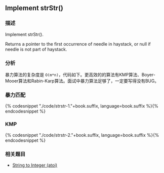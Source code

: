 ## Implement strStr()


### 描述

Implement strStr().

Returns a pointer to the first occurrence of needle in haystack, or null if needle is not part of haystack.


### 分析

暴力算法的复杂度是 `O(m*n)`，代码如下。更高效的的算法有KMP算法、Boyer-Mooer算法和Rabin-Karp算法。面试中暴力算法足够了，一定要写得没有BUG。


### 暴力匹配

{% codesnippet "./code/strstr-1."+book.suffix, language=book.suffix %}{% endcodesnippet %}


### KMP

{% codesnippet "./code/strstr-2."+book.suffix, language=book.suffix %}{% endcodesnippet %}


### 相关题目

* [String to Integer (atoi)](string-to-integer.md)
